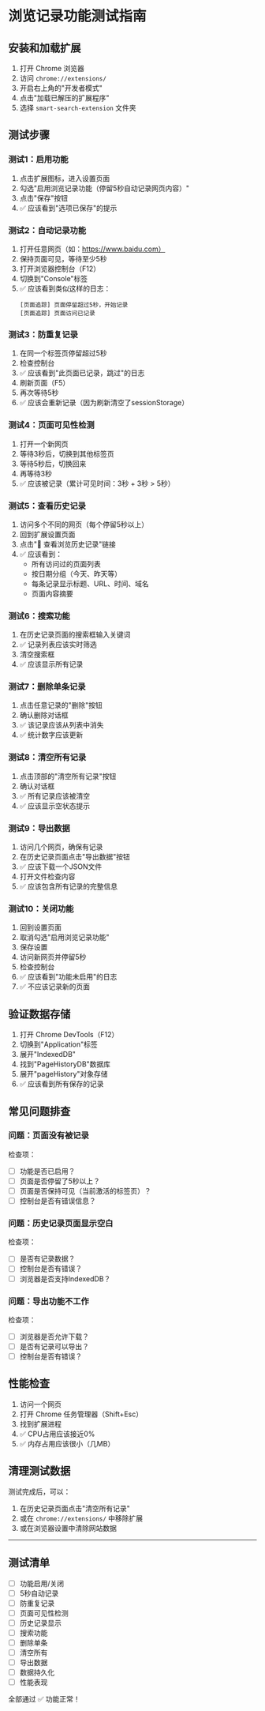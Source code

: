 # 浏览记录功能测试指南

## 安装和加载扩展

1. 打开 Chrome 浏览器
2. 访问 `chrome://extensions/`
3. 开启右上角的"开发者模式"
4. 点击"加载已解压的扩展程序"
5. 选择 `smart-search-extension` 文件夹

## 测试步骤

### 测试1：启用功能

1. 点击扩展图标，进入设置页面
2. 勾选"启用浏览记录功能（停留5秒自动记录网页内容）"
3. 点击"保存"按钮
4. ✅ 应该看到"选项已保存"的提示

### 测试2：自动记录功能

1. 打开任意网页（如：https://www.baidu.com）
2. 保持页面可见，等待至少5秒
3. 打开浏览器控制台（F12）
4. 切换到"Console"标签
5. ✅ 应该看到类似这样的日志：
   ```
   [页面追踪] 页面停留超过5秒，开始记录
   [页面追踪] 页面访问已记录
   ```

### 测试3：防重复记录

1. 在同一个标签页停留超过5秒
2. 检查控制台
3. ✅ 应该看到"此页面已记录，跳过"的日志
4. 刷新页面（F5）
5. 再次等待5秒
6. ✅ 应该会重新记录（因为刷新清空了sessionStorage）

### 测试4：页面可见性检测

1. 打开一个新网页
2. 等待3秒后，切换到其他标签页
3. 等待5秒后，切换回来
4. 再等待3秒
5. ✅ 应该被记录（累计可见时间：3秒 + 3秒 > 5秒）

### 测试5：查看历史记录

1. 访问多个不同的网页（每个停留5秒以上）
2. 回到扩展设置页面
3. 点击"📖 查看浏览历史记录"链接
4. ✅ 应该看到：
   - 所有访问过的页面列表
   - 按日期分组（今天、昨天等）
   - 每条记录显示标题、URL、时间、域名
   - 页面内容摘要

### 测试6：搜索功能

1. 在历史记录页面的搜索框输入关键词
2. ✅ 记录列表应该实时筛选
3. 清空搜索框
4. ✅ 应该显示所有记录

### 测试7：删除单条记录

1. 点击任意记录的"删除"按钮
2. 确认删除对话框
3. ✅ 该记录应该从列表中消失
4. ✅ 统计数字应该更新

### 测试8：清空所有记录

1. 点击顶部的"清空所有记录"按钮
2. 确认对话框
3. ✅ 所有记录应该被清空
4. ✅ 应该显示空状态提示

### 测试9：导出数据

1. 访问几个网页，确保有记录
2. 在历史记录页面点击"导出数据"按钮
3. ✅ 应该下载一个JSON文件
4. 打开文件检查内容
5. ✅ 应该包含所有记录的完整信息

### 测试10：关闭功能

1. 回到设置页面
2. 取消勾选"启用浏览记录功能"
3. 保存设置
4. 访问新网页并停留5秒
5. 检查控制台
6. ✅ 应该看到"功能未启用"的日志
7. ✅ 不应该记录新的页面

## 验证数据存储

1. 打开 Chrome DevTools（F12）
2. 切换到"Application"标签
3. 展开"IndexedDB"
4. 找到"PageHistoryDB"数据库
5. 展开"pageHistory"对象存储
6. ✅ 应该看到所有保存的记录

## 常见问题排查

### 问题：页面没有被记录

检查项：
- [ ] 功能是否已启用？
- [ ] 页面是否停留了5秒以上？
- [ ] 页面是否保持可见（当前激活的标签页）？
- [ ] 控制台是否有错误信息？

### 问题：历史记录页面显示空白

检查项：
- [ ] 是否有记录数据？
- [ ] 控制台是否有错误？
- [ ] 浏览器是否支持IndexedDB？

### 问题：导出功能不工作

检查项：
- [ ] 浏览器是否允许下载？
- [ ] 是否有记录可以导出？
- [ ] 控制台是否有错误？

## 性能检查

1. 访问一个网页
2. 打开 Chrome 任务管理器（Shift+Esc）
3. 找到扩展进程
4. ✅ CPU占用应该接近0%
5. ✅ 内存占用应该很小（几MB）

## 清理测试数据

测试完成后，可以：
1. 在历史记录页面点击"清空所有记录"
2. 或在 `chrome://extensions/` 中移除扩展
3. 或在浏览器设置中清除网站数据

---

## 测试清单

- [ ] 功能启用/关闭
- [ ] 5秒自动记录
- [ ] 防重复记录
- [ ] 页面可见性检测
- [ ] 历史记录显示
- [ ] 搜索功能
- [ ] 删除单条
- [ ] 清空所有
- [ ] 导出数据
- [ ] 数据持久化
- [ ] 性能表现

全部通过 ✅ 功能正常！

